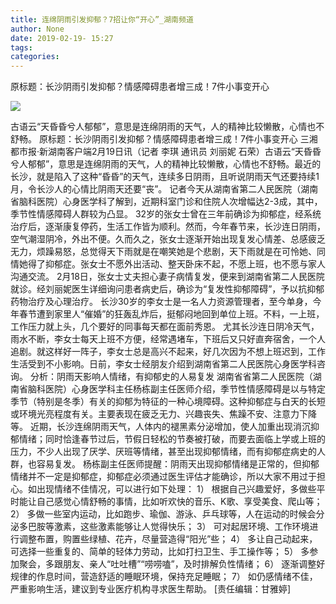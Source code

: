 ```yaml
---
title: 连绵阴雨引发抑郁？7招让你“开心”_湖南频道
author: None
date: 2019-02-19- 15:27
tags: 
categories: 
---
```

原标题：长沙阴雨引发抑郁？情感障碍患者增三成！7件小事变开心
<!-- more -->
                
<img align="center" border="0" src="http://p2.ifengimg.com/a/2016/0810/204c433878d5cf9size1_w16_h16.png" />
                
            
古语云“天昏昏兮人郁郁”，意思是连绵阴雨的天气，人的精神比较懒散，心情也不舒畅。
原标题：长沙阴雨引发抑郁？情感障碍患者增三成！7件小事变开心
三湘都市报·新湖南客户端2月19日讯（记者 李琪 通讯员 刘丽妮 石荣）古语云“天昏昏兮人郁郁”，意思是连绵阴雨的天气，人的精神比较懒散，心情也不舒畅。最近的长沙，就是陷入了这种“昏昏”的天气，连续多日阴雨，且听说阴雨天气还要持续1月，令长沙人的心情比阴雨天还要“丧”。
记者今天从湖南省第二人民医院（湖南省脑科医院）心身医学科了解到，近期科室门诊和住院人次增幅达2-3成，其中，季节性情感障碍人群较为凸显。
32岁的张女士曾在三年前确诊为抑郁症，经系统治疗后，逐渐康复停药，生活工作皆为顺利。然而，今年春节来，长沙连日阴雨，空气潮湿阴冷，外出不便。久而久之，张女士逐渐开始出现复发心情差、总感疲乏无力，烦躁易怒，总觉得天下雨就是在嘲笑她是个悲剧，天下雨就是在可怜她、同情她得了抑郁症。张女士不愿外出活动、整天卧床不起，不愿上班，也不愿与家人沟通交流。
2月18日，张女士丈夫担心妻子病情复发，便来到湖南省第二人民医院就诊。经刘丽妮医生详细询问患者病史后，确诊为“复发性抑郁障碍”，予以抗抑郁药物治疗及心理治疗。
长沙30岁的李女士是一名人力资源管理者，至今单身，今年春节遭到家里人“催婚”的狂轰乱炸后，挺郁闷地回到单位上班。不料，一上班，工作压力就上头，几个要好的同事每天都在面前秀恩。
尤其长沙连日阴冷天气，雨水不断，李女士每天上班不方便，经常遇堵车，下班后又只好直奔宿舍，一个人追剧。就这样好一阵子，李女士总是高兴不起来，好几次因为不想上班迟到，工作生活受到不小影响。日前，李女士经朋友介绍到湖南省第二人民医院心身医学科咨询。
分析：阴雨天影响人情绪，有抑郁史的人易复发
湖南省省第二人民医院（湖南省脑科医院）心身医学科主任杨栋副主任医师介绍，季节性情感障碍是以与特定季节（特别是冬季）有关的抑郁为特征的一种心境障碍。这种抑郁症与白天的长短或环境光亮程度有关。主要表现在疲乏无力、兴趣丧失、焦躁不安、注意力下降等。
近期，长沙连绵阴雨天气，人体内的褪黑素分泌增加，使人加重出现消沉抑郁情绪；同时恰逢春节过后，节假日轻松的节奏被打破，而要去面临上学或上班的压力，不少人出现了厌学、厌班等情绪，甚至出现抑郁情绪，而有抑郁症病史的人群，也容易复发。
杨栋副主任医师提醒：阴雨天出现抑郁情绪是正常的，但抑郁情绪并不一定是抑郁症，抑郁症必须通过医生评估才能确诊，所以大家不用过于担心。如出现情绪不佳情况，可以进行如下处理：
1） 根据自己兴趣爱好，多做些平时能让自己感觉心情舒畅的事情，比如听欢快的音乐、K歌、享受美食、爬山等；
2） 多做一些室内运动，比如跑步、瑜伽、游泳、乒乓球等，人在运动的时候会分泌多巴胺等激素，这些激素能够让人觉得快乐；
3） 可对起居环境、工作环境进行调整布置，购置些绿植、花卉，尽量营造得“阳光”些；
4） 多让自己动起来，可选择一些重复的、简单的轻体力劳动，比如打扫卫生、手工操作等；
5） 多参加聚会，多跟朋友、亲人“吐吐槽”“唠唠嗑”，及时排解负性情绪；
6） 逐渐调整好规律的作息时间，营造舒适的睡眠环境，保持充足睡眠；
7） 如仍感情绪不佳，严重影响生活，建议到专业医疗机构寻求医生帮助。
[责任编辑：甘雅婷]
            
